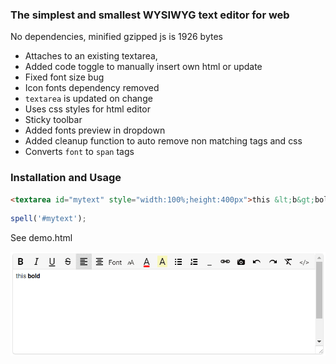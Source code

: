 ### The simplest and smallest WYSIWYG text editor for web
No dependencies, minified gzipped js is 1926 bytes

* Attaches to an existing textarea,
* Added code toggle to manually insert own html or update
* Fixed font size bug
* Icon fonts dependency removed
* `textarea` is updated on change
* Uses css styles for html editor
* Sticky toolbar
* Added fonts preview in dropdown
* Added cleanup function to auto remove non matching tags and css
* Converts `font` to `span` tags
  
### Installation and Usage

```html
<textarea id="mytext" style="width:100%;height:400px">this &lt;b&gt;bold&lt;/b&gt;</textarea>
```
```js
spell('#mytext');
```

See demo.html

![tinyeditor](https://github.com/junkfix/tinyeditor/raw/master/screenshot.png)
